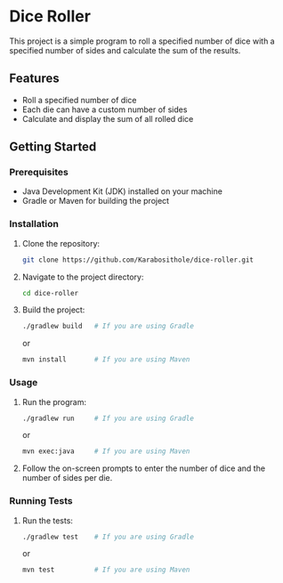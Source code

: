 # Dice Roller

This project is a simple program to roll a specified number of dice with a specified number of sides and calculate the sum of the results.

## Features

- Roll a specified number of dice
- Each die can have a custom number of sides
- Calculate and display the sum of all rolled dice

## Getting Started

### Prerequisites

- Java Development Kit (JDK) installed on your machine
- Gradle or Maven for building the project

### Installation

1. Clone the repository:
    ```sh
    git clone https://github.com/Karabosithole/dice-roller.git
    ```
2. Navigate to the project directory:
    ```sh
    cd dice-roller
    ```
3. Build the project:
    ```sh
    ./gradlew build   # If you are using Gradle
    ```
   or
    ```sh
    mvn install       # If you are using Maven
    ```

### Usage

1. Run the program:
    ```sh
    ./gradlew run     # If you are using Gradle
    ```
   or
    ```sh
    mvn exec:java     # If you are using Maven
    ```

2. Follow the on-screen prompts to enter the number of dice and the number of sides per die.

### Running Tests

1. Run the tests:
    ```sh
    ./gradlew test    # If you are using Gradle
    ```
   or
    ```sh
    mvn test          # If you are using Maven
    ```